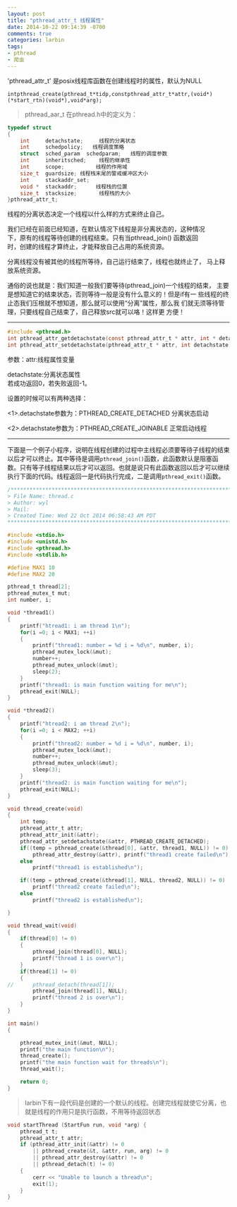 ```yaml
---
layout: post
title: "pthread_attr_t 线程属性"
date: 2014-10-22 09:14:39 -0700
comments: true
categories: larbin
tags:
- pthread
- 爬虫 
---
```

'pthread_attr_t' 是posix线程库函数在创建线程时的属性，默认为NULL
 <!--more-->
```	
intpthread_create(pthread_t*tidp,constpthread_attr_t*attr,(void*)(*start_rtn)(void*),void*arg);
```
> pthread_aar_t 在pthread.h中的定义为：

``` c
typedef struct
{
	int  	detachstate;     线程的分离状态
    int 	schedpolicy;   线程调度策略
    struct  sched_param  schedparam;   线程的调度参数
    int  	inheritsched;    线程的继承性
    int  	scope;          线程的作用域
    size_t  guardsize; 线程栈末尾的警戒缓冲区大小
    int     stackaddr_set;
    void *  stackaddr;      线程栈的位置
    size_t  stacksize;       线程栈的大小
}pthread_attr_t;
```
 线程的分离状态决定一个线程以什么样的方式来终止自己。
           
我们已经在前面已经知道，在默认情况下线程是非分离状态的，这种情况   
下，原有的线程等待创建的线程结束。只有当pthread_join() 函数返回       
时，创建的线程才算终止，才能释放自己占用的系统资源。   

分离线程没有被其他的线程所等待，自己运行结束了，线程也就终止了，
马上释放系统资源。

通俗的说也就是：我们知道一般我们要等待(pthread_join)一个线程的结束，
主要是想知道它的结束状态，否则等待一般是没有什么意义的！但是if有一
些线程的终止态我们压根就不想知道，那么就可以使用“分离”属性，那么我
们就无须等待管理，只要线程自己结束了，自己释放src就可以咯！这样更
方便！

-----
``` c
#include <pthread.h>
int pthread_attr_getdetachstate(const pthread_attr_t * attr, int * detachstate);
int pthread_attr_setdetachstate(pthread_attr_t * attr, int detachstate);
```
参数：attr:线程属性变量

detachstate:分离状态属性   
若成功返回0，若失败返回-1。

设置的时候可以有两种选择：

<1>.detachstate参数为：PTHREAD_CREATE_DETACHED     分离状态启动

<2>.detachstate参数为：PTHREAD_CREATE_JOINABLE    正常启动线程

-----

下面是一个例子小程序，说明在线程创建的过程中主线程必须要等待子线程的结束以后才可以终止。其中等待是调用`pthread_join()`函数，此函数默认是阻塞函数。只有等子线程结果以后才可以返回。也就是说只有此函数返回以后才可以继续执行下面的代码。线程返回一是代码执行完成，二是调用`pthread_exit()`函数。

``` c
/*************************************************************************
> File Name: thread.c
> Author: wyl
> Mail: 
> Created Time: Wed 22 Oct 2014 06:58:43 AM PDT
************************************************************************/

#include <stdio.h>
#include <unistd.h>
#include <pthread.h>
#include <stdlib.h>

#define MAX1 10
#define MAX2 20

pthread_t thread[2];
pthread_mutex_t mut;
int number, i;

void *thread1()
{
	printf("htread1: i am thread 1\n");
	for(i =0; i < MAX1; ++i)
	{
		printf("thread1: number = %d i = %d\n", number, i);
		pthread_mutex_lock(&mut);
		number++;
		pthread_mutex_unlock(&mut);
		sleep(2);
	}
	printf("thread1: is main function waiting for me\n");
	pthread_exit(NULL);
}

void *thread2()
{
	printf("htread2: i am thread 2\n");
	for(i =0; i < MAX2; ++i)
	{
		printf("thread2: number = %d i = %d\n", number, i);
		pthread_mutex_lock(&mut);
		number++;
		pthread_mutex_unlock(&mut);
		sleep(3);
	}
	printf("thread2: is main function waiting for me\n");
	pthread_exit(NULL);
}

void thread_create(void)
{
	int temp;
	pthread_attr_t attr;
	pthread_attr_init(&attr);
	pthread_attr_setdetachstate(&attr, PTHREAD_CREATE_DETACHED);
	if((temp = pthread_create(&thread[0], &attr, thread1, NULL)) != 0)
		pthread_attr_destroy(&attr), printf("thread1 create failed\n");
	else
		printf("thread1 is established\n");

	if((temp = pthread_create(&thread[1], NULL, thread2, NULL)) != 0)
		printf("thread2 create failed\n");
	else
		printf("thread2 is established\n");

}

void thread_wait(void)
{
	if(thread[0] != 0)
	{
		pthread_join(thread[0], NULL);
		printf("thread 1 is over\n");
	}
	if(thread[1] != 0)
	{
//		pthread_detach(thread[1]);
		pthread_join(thread[1], NULL);
		printf("thread 2 is over\n");
	}
}

int main()
{

	pthread_mutex_init(&mut, NULL);
	printf("the main function\n");
	thread_create();
	printf("the main function wait for threads\n");
	thread_wait();

	return 0;
}

```
> larbin下有一段代码是创建的一个默认的线程。创建完线程就使它分离，也就是线程的作用只是执行函数，不用等待返回状态

``` c
void startThread (StartFun run, void *arg) {
	pthread_t t;
	pthread_attr_t attr;
	if (pthread_attr_init(&attr) != 0
  		|| pthread_create(&t, &attr, run, arg) != 0
  		|| pthread_attr_destroy(&attr) != 0
  		|| pthread_detach(t) != 0) 
	{
		cerr << "Unable to launch a thread\n";
		exit(1);
	}
}
```
